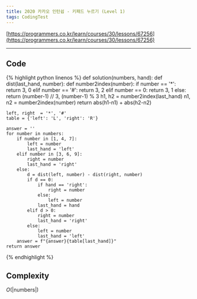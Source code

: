 ```yaml
---
title: 2020 카카오 인턴쉽 - 키패드 누르기 (Level 1)
tags: CodingTest
---
```


[https://programmers.co.kr/learn/courses/30/lessons/67256](https://programmers.co.kr/learn/courses/30/lessons/67256)

<!--more-->

---

## Code
{% highlight python linenos %}
def solution(numbers, hand):
    def dist(last_hand, number):
        def number2index(number):
            if number == '*':
                return 3, 0
            elif number == '#':
                return 3, 2
            elif number == 0:
                return 3, 1
            else:
                return (number-1) // 3, (number-1) % 3
        h1, h2 = number2index(last_hand)
        n1, n2 = number2index(number)
        return abs(h1-n1) + abs(h2-n2)

    left, right  = '*', '#'
    table = {'left': 'L', 'right': 'R'}

    answer = ''
    for number in numbers:
        if number in [1, 4, 7]:
            left = number
            last_hand = 'left'
        elif number in [3, 6, 9]:
            right = number
            last_hand = 'right'
        else:
            d = dist(left, number) - dist(right, number)
            if d == 0:
                if hand == 'right':
                    right = number
                else:
                    left = number
                last_hand = hand
            elif d > 0:
                right = number
                last_hand = 'right'
            else:
                left = number
                last_hand = 'left'
        answer = f"{answer}{table[last_hand]}"
    return answer
{% endhighlight %}


## Complexity
$O(|\text{numbers}|)$
